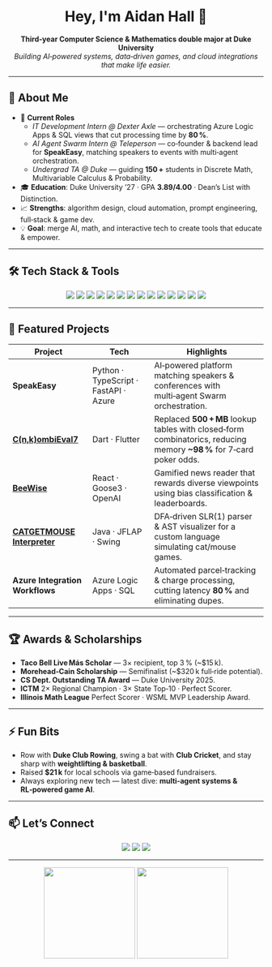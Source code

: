 <h1 align="center">Hey, I'm Aidan Hall 👋</h1>

<p align="center">
  <strong>Third‑year Computer Science & Mathematics double major at Duke University</strong><br/>
  <em>Building AI‑powered systems, data‑driven games, and cloud integrations that make life easier.</em>
</p>

---

## 🚀 About Me

- 🔭 **Current Roles**
  - *IT Development Intern @ Dexter Axle* — orchestrating Azure Logic Apps & SQL views that cut processing time by **80 %**.
  - *AI Agent Swarm Intern @ Teleperson* — co‑founder & backend lead for **SpeakEasy**, matching speakers to events with multi‑agent orchestration.
  - *Undergrad TA @ Duke* — guiding **150 +** students in Discrete Math, Multivariable Calculus & Probability.
- 🎓 **Education**: Duke University ’27 · GPA **3.89/4.00** · Dean’s List with Distinction.
- 📈 **Strengths**: algorithm design, cloud automation, prompt engineering, full‑stack & game dev.
- 💡 **Goal**: merge AI, math, and interactive tech to create tools that educate & empower.

---

## 🛠️ Tech Stack & Tools

<p align="center">
  <img src="https://img.shields.io/badge/Python-3776AB?style=flat&logo=python&logoColor=white" />
  <img src="https://img.shields.io/badge/Java-007396?style=flat&logo=java&logoColor=white" />
  <img src="https://img.shields.io/badge/C%23-239120?style=flat&logo=csharp&logoColor=white" />
  <img src="https://img.shields.io/badge/Dart-0175C2?style=flat&logo=dart&logoColor=white" />
  <img src="https://img.shields.io/badge/Flutter-02569B?style=flat&logo=flutter&logoColor=white" />
  <img src="https://img.shields.io/badge/TypeScript-3178C6?style=flat&logo=typescript&logoColor=white" />
  <img src="https://img.shields.io/badge/React-61DAFB?style=flat&logo=react&logoColor=white" />
  <img src="https://img.shields.io/badge/Azure%20Logic%20Apps-0078D4?style=flat&logo=microsoftazure&logoColor=white" />
  <img src="https://img.shields.io/badge/Dynamics%20365-1877F2?style=flat&logo=microsoftdynamics365&logoColor=white" />
  <img src="https://img.shields.io/badge/OpenAI-412991?style=flat&logo=openai&logoColor=white" />
  <img src="https://img.shields.io/badge/Vertex%20AI-4285F4?style=flat&logo=googlecloud&logoColor=white" />
  <img src="https://img.shields.io/badge/Unity-000000?style=flat&logo=unity&logoColor=white" />
  <img src="https://img.shields.io/badge/Unreal%20Engine-313131?style=flat&logo=unrealengine&logoColor=white" />
  <img src="https://img.shields.io/badge/GitHub-181717?style=flat&logo=github&logoColor=white" />
</p>

---

## 📂 Featured Projects

| Project | Tech | Highlights |
|---------|------|-----------|
| **SpeakEasy** | Python · TypeScript · FastAPI · Azure | AI‑powered platform matching speakers & conferences with multi‑agent Swarm orchestration. |
| **[C(n,k)ombiEval7](https://github.com/DukeAidanHall/C-n-k-ombiEval7)** | Dart · Flutter | Replaced **500 + MB** lookup tables with closed‑form combinatorics, reducing memory **~98 %** for 7‑card poker odds. |
| **[BeeWise](https://github.com/25dlee/BeeWise)** | React · Goose3 · OpenAI | Gamified news reader that rewards diverse viewpoints using bias classification & leaderboards. |
| **[CATGETMOUSE Interpreter](https://github.com/DukeAidanHall/cat-mouse-interpreter)** | Java · JFLAP · Swing | DFA‑driven SLR(1) parser & AST visualizer for a custom language simulating cat/mouse games. |
| **Azure Integration Workflows** | Azure Logic Apps · SQL | Automated parcel‑tracking & charge processing, cutting latency **80 %** and eliminating dupes. |

---

## 🏆 Awards & Scholarships

- **Taco Bell Live Más Scholar** — 3× recipient, top 3 % (~$15 k).
- **Morehead‑Cain Scholarship** — Semifinalist (~$320 k full‑ride potential).
- **CS Dept. Outstanding TA Award** — Duke University 2025.
- **ICTM** 2× Regional Champion · 3× State Top‑10 · Perfect Scorer.
- **Illinois Math League** Perfect Scorer · WSML MVP Leadership Award.

---

## ⚡ Fun Bits

- Row with **Duke Club Rowing**, swing a bat with **Club Cricket**, and stay sharp with **weightlifting & basketball**.
- Raised **$21 k** for local schools via game‑based fundraisers.
- Always exploring new tech — latest dive: **multi‑agent systems & RL‑powered game AI**.

---

## 📫 Let’s Connect

<p align="center">
  <a href="mailto:studentaidanhall@gmail.com"><img src="https://img.shields.io/badge/Email-D14836?style=flat&logo=gmail&logoColor=white" /></a>
  <a href="https://www.linkedin.com/in/aidan-hall-30255025a/"><img src="https://img.shields.io/badge/LinkedIn-0A66C2?style=flat&logo=linkedin&logoColor=white" /></a>
  <a href="https://dukeaidanhall.github.io/"><img src="https://img.shields.io/badge/Portfolio-000000?style=flat&logo=aboutdotme&logoColor=white" /></a>
</p>

---

<div align="center">
  <img height="180em" src="https://github-readme-stats.vercel.app/api?username=DukeAidanHall&show_icons=true&hide_border=true&theme=radical" />
  <img height="180em" src="https://github-readme-streak-stats.herokuapp.com/?user=DukeAidanHall&hide_border=true&theme=radical" />
</div>
